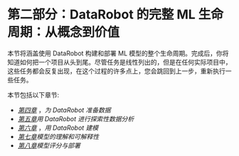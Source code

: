 # 第二部分：DataRobot 的完整 ML 生命周期：从概念到价值

本节将涵盖使用 DataRobot 构建和部署 ML 模型的整个生命周期。完成后，你将知道如何把一个项目从头到尾。尽管任务是线性列出的，但是在任何实际项目中，这些任务都会反复出现，在这个过程的许多点上，您会跳回到上一步，重新执行一些任务。

本节包括以下章节:

*   [*第四章*](B17159_04_Final_NM_ePub.xhtml#_idTextAnchor087) ，*为 DataRobot 准备数据*
*   [*第五章*](B17159_05_Final_NM_ePub.xhtml#_idTextAnchor097)*用 DataRobot 进行探索性数据分析*
*   [*第六章*](B17159_06_Final_NM_ePub.xhtml#_idTextAnchor104) ，*用 DataRobot 建模*
*   [*第七章*](B17159_07_Final_NM_ePub.xhtml#_idTextAnchor110)*模型的理解和可解释性*
*   [*第八章*](B17159_08_Final_NM_ePub.xhtml#_idTextAnchor116)*模型评分与部署*